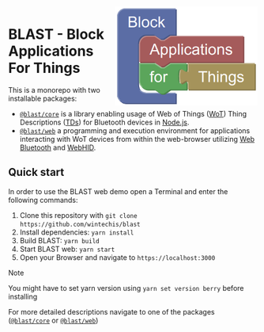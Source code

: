 <img src="packages/web/public/assets/media/logo.png" alt="BLAST logo" title="BLAST" align="right" height="200" />

# BLAST - Block Applications For Things
This is a monorepo with two installable packages:
* [`@blast/core`](./packages/core/) is a library enabling usage of Web of Things ([WoT](https://www.w3.org/TR/wot-architecture/)) Thing Descriptions ([TDs](https://www.w3.org/2019/wot/td)) for Bluetooth devices in [Node.js](https://nodejs.org/).
* [`@blast/web`](./packages/web/) a programming and execution environment for applications interacting with WoT devices from within the web-browser utilizing [Web Bluetooth](https://webbluetoothcg.github.io/web-bluetooth/) and [WebHID](https://wicg.github.io/webhid/).

## Quick start
In order to use the BLAST web demo open a Terminal and enter the following commands:
1. Clone this repository with `git clone https://github.com/wintechis/blast`
2. Install dependencies: `yarn install`
4. Build BLAST: `yarn build`
5. Start BLAST web: `yarn start`
6. Open your Browser and navigate to `https://localhost:3000`

> [!NOTE]
> You might have to set yarn version using `yarn set version berry` before installing

For more detailed descriptions navigate to one of the packages ([`@blast/core`](./packages/core/) or [`@blast/web`](./packages/web/))
